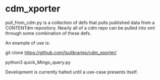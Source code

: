 # cdm_xporter

pull_from_cdm.py is a collection of defs that pulls published data from a CONTENTdm repository.  Nearly all of a cdm repo can be pulled into xml through some combination of these defs.

An example of use is:

git clone https://github.com/lsulibraries/cdm_xporter/

python3 quick_Mingo_query.py

Development is currently halted until a use-case presents itself.  
